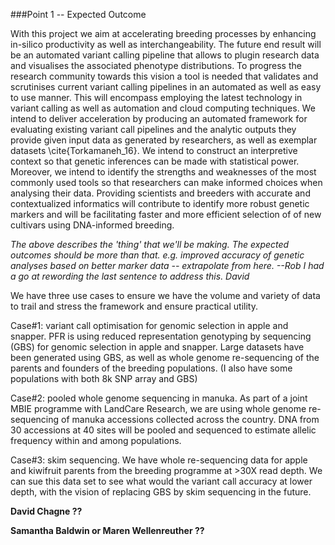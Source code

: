 ###Point 1  -- Expected Outcome


With this project we aim at accelerating breeding processes by enhancing in-silico productivity as well as interchangeability. The future end result will be an automated variant calling pipeline that allows to plugin research data and visualises the associated phenotype distributions. To progress the research community towards this vision a tool is needed that validates and scrutinises current variant calling pipelines in an automated as well as easy to use manner. This will encompass employing the latest technology in variant calling as well as automation and cloud computing techniques. We intend to deliver acceleration by producing an automated framework for evaluating existing variant call pipelines and the analytic outputs they provide given input data as generated by researchers, as well as exemplar datasets \cite{Torkamaneh_16}. We intend to construct an interpretive context so that genetic inferences can be made with statistical power. Moreover, we intend to identify the strengths and weaknesses of the most commonly used tools so that researchers can make informed choices when analysing their data. Providing scientists and breeders with accurate and contextualized informatics will contribute to identify more robust genetic markers and will be facilitating faster and more efficient selection of of new cultivars using DNA-informed breeding.

_The above describes the 'thing' that we'll be making. The expected outcomes should be more than that. e.g. improved accuracy of genetic analyses based on better marker data -- extrapolate from here. --Rob
I had a go at rewording the last sentence to address this. David_

We have three use cases to ensure we have the volume and variety of data to trail and stress the framework and ensure practical utility.

Case#1: variant call optimisation for genomic selection in apple and snapper. PFR is using reduced representation genotyping by sequencing (GBS) for genomic selection in apple and snapper. Large datasets have been generated using GBS, as well as whole genome re-sequencing of the parents and founders of the breeding populations. (I also have some populations with both 8k SNP array and GBS)

Case#2: pooled whole genome sequencing in manuka. As part of a joint MBIE programme with LandCare Research, we are using whole genome re-sequencing of manuka accessions collected across the country. DNA from 30 accessions at 40 sites will be pooled and sequenced to estimate allelic frequency within and among populations. 

Case#3: skim sequencing. We have whole re-sequencing data for apple and kiwifruit parents from the breeding programme at >30X read depth. We can sue this data set to see what would the variant call accuracy at lower depth, with the vision of replacing GBS by skim sequencing in the future.  

**David Chagne ??**

**Samantha Baldwin or Maren Wellenreuther ??**
